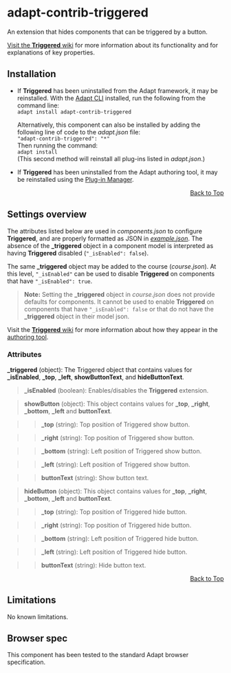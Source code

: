 # adapt-contrib-triggered
An extension that hides components that can be triggered by a button.

[Visit the **Triggered** wiki](https://github.com/adaptlearning/adapt-contrib-triggered/wiki) for more information about its functionality and for explanations of key properties.

## Installation
* If **Triggered** has been uninstalled from the Adapt framework, it may be reinstalled.
With the [Adapt CLI](https://github.com/adaptlearning/adapt-cli) installed, run the following from the command line:  
    `adapt install adapt-contrib-triggered`

    Alternatively, this component can also be installed by adding the following line of code to the *adapt.json* file:  
    `"adapt-contrib-triggered": "*"`  
    Then running the command:  
    `adapt install`  
    (This second method will reinstall all plug-ins listed in *adapt.json*.)  

* If **Triggered** has been uninstalled from the Adapt authoring tool, it may be reinstalled using the [Plug-in Manager](https://github.com/adaptlearning/adapt_authoring/wiki/Plugin-Manager).  

<div float align=right><a href="#top">Back to Top</a></div>

## Settings overview

The attributes listed below are used in *components.json* to configure **Triggered**, and are properly formatted as JSON in [*example.json*](https://github.com/adaptlearning/adapt-contrib-triggered/blob/master/example.json). The absence of the **_triggered** object in a component model is interpreted as having **Triggered** disabled (`"_isEnabled": false`).

The same **_triggered** object may be added to the course (*course.json*). At this level, `"_isEnabled"` can be used to disable **Triggered** on components that have `"_isEnabled": true`.  
>**Note:** Setting the **_triggered** object in *course.json* does not provide defaults for components. It cannot be used to enable **Triggered** on components that have `"_isEnabled": false` or that do not have the **_triggered** object in their model json.

Visit the [**Triggered** wiki](https://github.com/adaptlearning/adapt-contrib-triggered/wiki) for more information about how they appear in the [authoring tool](https://github.com/adaptlearning/adapt_authoring/wiki). 

### Attributes

**_triggered** (object): The Triggered object that contains values for **_isEnabled**, **_top**, **_left**, **showButtonText**, and **hideButtonText**.

>**_isEnabled** (boolean): Enables/disables the **Triggered** extension.

>**showButton** (object): This object contains values for **_top**, **_right**, **_bottom**, **_left** and **buttonText**.

>>**_top** (string): Top position of Triggered show button.

>>**_right** (string): Top position of Triggered show button.

>>**_bottom** (string): Left position of Triggered show button.

>>**_left** (string): Left position of Triggered show button.

>>**buttonText** (string): Show button text.

>**hideButton** (object): This object contains values for **_top**, **_right**, **_bottom**, **_left** and **buttonText**.

>>**_top** (string): Top position of Triggered hide button.

>>**_right** (string): Top position of Triggered hide button.

>>**_bottom** (string): Left position of Triggered hide button.

>>**_left** (string): Left position of Triggered hide button.

>>**buttonText** (string): Hide button text.

<div float align=right><a href="#top">Back to Top</a></div>

## Limitations

No known limitations.

## Browser spec

This component has been tested to the standard Adapt browser specification.
